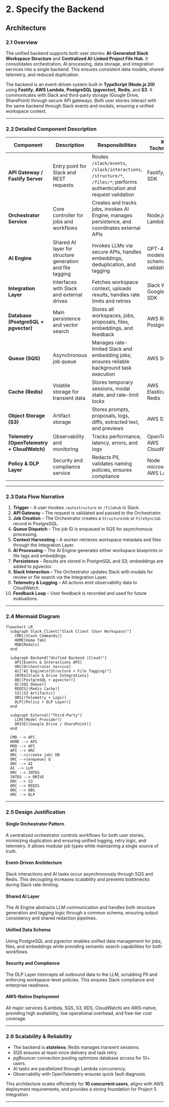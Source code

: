 # 2. Specify the Backend

## Architecture

### 2.1 Overview

The unified backend supports both user stories: **AI-Generated Slack Workspace Structure** and **Centralized AI-Linked Project File Hub**. It consolidates orchestration, AI processing, data storage, and integration services into a single backend. This ensures consistent data models, shared telemetry, and reduced duplication.

The backend is an event-driven system built in **TypeScript (Node.js 20)** using **Fastify**, **AWS Lambda**, **PostgreSQL (pgvector)**, **Redis**, and **S3**. It communicates with Slack and third-party storage (Google Drive, SharePoint) through secure API gateways. Both user stories interact with the same backend through Slack events and modals, ensuring a unified workspace context.

---

### 2.2 Detailed Component Description

| Component | Description | Responsibilities | Key Technologies |
|------------|-------------|------------------|------------------|
| **API Gateway / Fastify Server** | Entry point for Slack and REST requests | Routes `/slack/events`, `/slack/interactions`, `/structure/*`, `/files/*`; performs authentication and request validation | Fastify, Bolt SDK |
| **Orchestrator Service** | Core controller for jobs and workflows | Creates and tracks jobs, invokes AI Engine, manages persistence, and coordinates external APIs | Node.js, AWS Lambda |
| **AI Engine** | Shared AI layer for structure generation and file tagging | Invokes LLMs via secure APIs, handles embeddings, deduplication, and tagging | GPT-4-class models, JSON schema validation |
| **Integration Layer** | Interfaces with Slack and external drives | Fetches workspace context, uploads results, handles rate limits and retries | Slack Web API, Google Drive SDK |
| **Database (PostgreSQL + pgvector)** | Main persistence and vector search | Stores all workspaces, jobs, proposals, files, embeddings, and feedback | AWS RDS PostgreSQL 16 |
| **Queue (SQS)** | Asynchronous job queue | Manages rate-limited Slack and embedding jobs; ensures reliable background task execution | AWS SQS |
| **Cache (Redis)** | Volatile storage for transient data | Stores temporary sessions, modal state, and rate-limit locks | AWS Elasticache Redis |
| **Object Storage (S3)** | Artifact storage | Stores prompts, proposals, logs, diffs, extracted text, and previews | AWS S3 |
| **Telemetry (OpenTelemetry + CloudWatch)** | Observability and monitoring | Tracks performance, latency, errors, and logs | OpenTelemetry, AWS CloudWatch |
| **Policy & DLP Layer** | Security and compliance service | Redacts PII, validates naming policies, ensures compliance | Node microservice, AWS Lambda |

---

### 2.3 Data Flow Narrative

1. **Trigger** – A user invokes `/autostructure` or `/filehub` in Slack.
2. **API Gateway** – The request is validated and passed to the Orchestrator.
3. **Job Creation** – The Orchestrator creates a `StructureJob` or `FileSyncJob` record in PostgreSQL.
4. **Queue Dispatch** – The job ID is enqueued in SQS for asynchronous processing.
5. **Context Harvesting** – A worker retrieves workspace metadata and files through the Integration Layer.
6. **AI Processing** – The AI Engine generates either workspace blueprints or file tags and embeddings.
7. **Persistence** – Results are stored in PostgreSQL and S3; embeddings are added to pgvector.
8. **Slack Interaction** – The Orchestrator updates Slack with modals for review or file search via the Integration Layer.
9. **Telemetry & Logging** – All actions emit observability data to CloudWatch.
10. **Feedback Loop** – User feedback is recorded and used for future evaluations.

---

### 2.4 Mermaid Diagram

```mermaid
flowchart LR
  subgraph Slack_Client["Slack Client (User Workspace)"]
    CMD[/Slash Commands/]
    HOME[Home Tab]
    MOD[Modals]
  end

  subgraph Backend["Unified Backend (Cloud)"]
    API[Events & Interactions API]
    ORC[Orchestrator Service]
    AI["AI Engine\n(Structure + File Tagging)"]
    INTEG[Slack & Drive Integrations]
    DB[(PostgreSQL + pgvector)]
    Q[(SQS Queue)]
    REDIS[(Redis Cache)]
    S3[(S3 Artifacts)]
    OBS[(Telemetry + Logs)]
    DLP[(Policy + DLP Layer)]
  end

  subgraph External["Third-Party"]
    LLM[(Model Provider)]
    DRIVE[(Google Drive / SharePoint)]
  end

  CMD --> API
  HOME --> API
  MOD --> API
  API --> ORC
  ORC -->|create job| DB
  ORC -->|enqueue| Q
  ORC --> AI
  AI --> LLM
  ORC --> INTEG
  INTEG --> DRIVE
  ORC --> S3
  ORC --> REDIS
  ORC --> OBS
  ORC --> DLP
```

---

### 2.5 Design Justification

#### Single Orchestrator Pattern
A centralized orchestrator controls workflows for both user stories, minimizing duplication and ensuring unified logging, retry logic, and telemetry. It allows modular job types while maintaining a single source of truth.

#### Event-Driven Architecture
Slack interactions and AI tasks occur asynchronously through SQS and Redis. This decoupling increases scalability and prevents bottlenecks during Slack rate-limiting.

#### Shared AI Layer
The AI Engine abstracts LLM communication and handles both structure generation and tagging logic through a common schema, ensuring output consistency and shared redaction pipelines.

#### Unified Data Schema
Using PostgreSQL and pgvector enables unified data management for jobs, files, and embeddings while providing semantic search capabilities for both workflows.

#### Security and Compliance
The DLP Layer intercepts all outbound data to the LLM, scrubbing PII and enforcing workspace-level policies. This ensures Slack compliance and enterprise readiness.

#### AWS-Native Deployment
All major services (Lambda, SQS, S3, RDS, CloudWatch) are AWS-native, providing high availability, low operational overhead, and free-tier cost coverage.

---

### 2.6 Scalability & Reliability

- The backend is **stateless**; Redis manages transient sessions.  
- SQS ensures at-least-once delivery and task retry.  
- pgBouncer connection pooling optimizes database access for 10+ users.  
- AI tasks are parallelized through Lambda concurrency.  
- Observability with OpenTelemetry ensures quick fault diagnosis.  

This architecture scales efficiently for **10 concurrent users**, aligns with AWS deployment requirements, and provides a strong foundation for Project 5 integration.

---

